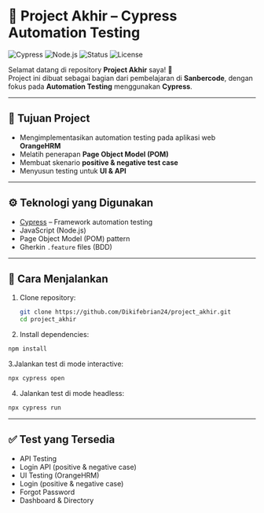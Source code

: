 # 🧪 Project Akhir – Cypress Automation Testing

![Cypress](https://img.shields.io/badge/Tested%20with-Cypress-04C38E?logo=cypress&logoColor=white)
![Node.js](https://img.shields.io/badge/Node.js-18.x-green?logo=node.js)
![Status](https://img.shields.io/badge/Build-Passing-brightgreen)
![License](https://img.shields.io/badge/License-MIT-blue)

Selamat datang di repository **Project Akhir** saya! 🎉  
Project ini dibuat sebagai bagian dari pembelajaran di **Sanbercode**, dengan fokus pada **Automation Testing** menggunakan **Cypress**.

---

## 🎯 Tujuan Project

- Mengimplementasikan automation testing pada aplikasi web **OrangeHRM**
- Melatih penerapan **Page Object Model (POM)**
- Membuat skenario **positive & negative test case**
- Menyusun testing untuk **UI & API**

---

## ⚙️ Teknologi yang Digunakan

- [Cypress](https://www.cypress.io/) – Framework automation testing
- JavaScript (Node.js)
- Page Object Model (POM) pattern
- Gherkin `.feature` files (BDD)

---

## 🚀 Cara Menjalankan

1. Clone repository:

   ```bash
   git clone https://github.com/Dikifebrian24/project_akhir.git
   cd project_akhir

   ```

2. Install dependencies:

```bash
npm install
```

3.Jalankan test di mode interactive:

```bash
npx cypress open
```

4. Jalankan test di mode headless:

```bash
npx cypress run
```

---

## ✅ Test yang Tersedia

- API Testing
- Login API (positive & negative case)
- UI Testing (OrangeHRM)
- Login (positive & negative case)
- Forgot Password
- Dashboard & Directory
